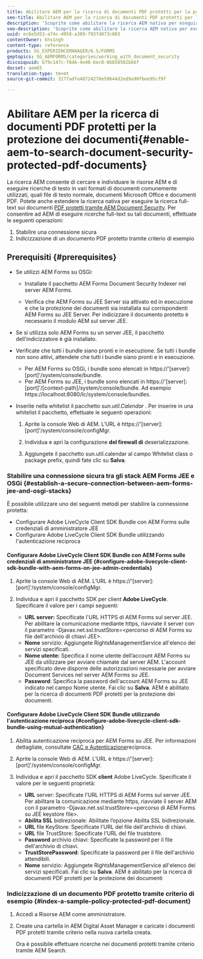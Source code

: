 ```yaml
---
title: Abilitare AEM per la ricerca di documenti PDF protetti per la protezione dei documenti
seo-title: Abilitare AEM per la ricerca di documenti PDF protetti per la protezione dei documenti
description: 'Scoprite come abilitare la ricerca AEM nativa per eseguire la ricerca full-text sui documenti PDF protetti da DRM.  '
seo-description: 'Scoprite come abilitare la ricerca AEM nativa per eseguire la ricerca full-text sui documenti PDF protetti da DRM.  '
uuid: ec6e5d53-a74c-4958-a389-7937d073c083
contentOwner: khsingh
content-type: reference
products: SG_EXPERIENCEMANAGER/6.5/FORMS
geptopics: SG_AEMFORMS/categories/working_with_document_security
discoiquuid: b79c147c-f846-4e48-bec0-8b658502bb6f
docset: aem65
translation-type: tm+mt
source-git-commit: 317fadfe48724270e59644d2ed9a90fbee95cf9f

---
```



# Abilitare AEM per la ricerca di documenti PDF protetti per la protezione dei documenti{#enable-aem-to-search-document-security-protected-pdf-documents}

La ricerca AEM consente di cercare e individuare le risorse AEM e di eseguire ricerche di testo in vari formati di documenti comunemente utilizzati, quali file di testo normale, documenti Microsoft Office e documenti PDF. Potete anche estendere la ricerca nativa per eseguire la ricerca full-text sui documenti [PDF protetti tramite AEM Document Security](../../forms/using/admin-help/document-security.md). Per consentire ad AEM di eseguire ricerche full-text su tali documenti, effettuate le seguenti operazioni:

1. Stabilire una connessione sicura
1. Indicizzazione di un documento PDF protetto tramite criterio di esempio

## Prerequisiti {#prerequisites}

* Se utilizzi AEM Forms su OSGi:

   * Installate il pacchetto [](https://helpx.adobe.com/aem-forms/kb/aem-forms-releases.html) AEM Forms Document Security Indexer nel server AEM Forms.

   * Verifica che AEM Forms su JEE Server sia attivato ed in esecuzione e che la protezione dei documenti sia installata sui corrispondenti AEM Forms su JEE Server. Per indicizzare il documento protetto è necessario il modulo AEM sul server JEE.

* Se si utilizza solo AEM Forms su un server JEE, il pacchetto dell&#39;indicizzatore è già installato.
* Verificate che tutti i bundle siano pronti e in esecuzione. Se tutti i bundle non sono attivi, attendete che tutti i bundle siano pronti e in esecuzione.

   * Per AEM Forms su OSGi, i bundle sono elencati in https://&#39;[server]:[port]&#39;/system/console/bundle.
   * Per AEM Forms su JEE, i bundle sono elencati in https://&#39;[server]:[port]&#39;/[context-path]/system/console/bundle. Ad esempio https://localhost:8080/lc/system/console/bundles.

* Inserite nella whitelist il pacchetto *sun.util.Calendar* . Per inserire in una whitelist il pacchetto, effettuate le seguenti operazioni:

   1. Aprite la console Web di AEM. L’URL è https://&#39;[server]:[port]&#39;/system/console/configMgr.
   1. Individua e apri la configurazione **del firewall di** deserializzazione.

   1. Aggiungete il pacchetto sun.util.calendar al campo Whitelist class o package prefix, quindi fate clic su **Salva**.

### Stabilire una connessione sicura tra gli stack AEM Forms JEE e OSGi {#establish-a-secure-connection-between-aem-forms-jee-and-osgi-stacks}

È possibile utilizzare uno dei seguenti metodi per stabilire la connessione protetta:

* Configurare Adobe LiveCycle Client SDK Bundle con AEM Forms sulle credenziali di amministratore JEE
* Configurare Adobe LiveCycle Client SDK Bundle utilizzando l&#39;autenticazione reciproca

#### Configurare Adobe LiveCycle Client SDK Bundle con AEM Forms sulle credenziali di amministratore JEE {#configure-adobe-livecycle-client-sdk-bundle-with-aem-forms-on-jee-admin-credentials}

1. Aprite la console Web di AEM. L’URL è https://&#39;[server]:[port]&#39;/system/console/configMgr.
1. Individua e apri il pacchetto SDK per client **Adobe LiveCycle**. Specificare il valore per i campi seguenti:

   * **URL server:** Specificate l&#39;URL HTTPS di AEM Forms sul server JEE. Per abilitare la comunicazione mediante https, riavviate il server con il parametro -Djavax.net.ssl.trustStore=&lt;percorso di AEM Forms su file dell&#39;archivio di chiavi JEE>.
   * **Nome** servizio: Aggiungete RightsManagementService all&#39;elenco dei servizi specificati.
   * **Nome utente:** Specifica il nome utente dell’account AEM Forms su JEE da utilizzare per avviare chiamate dal server AEM. L&#39;account specificato deve disporre delle autorizzazioni necessarie per avviare Document Services nel server AEM Forms su JEE.
   * **Password**: Specifica la password dell&#39;account AEM Forms su JEE indicato nel campo Nome utente.
   Fai clic su **Salva**. AEM è abilitato per la ricerca di documenti PDF protetti per la protezione dei documenti.

#### Configurare Adobe LiveCycle Client SDK Bundle utilizzando l&#39;autenticazione reciproca {#configure-adobe-livecycle-client-sdk-bundle-using-mutual-authentication}

1. Abilita autenticazione reciproca per AEM Forms su JEE. Per informazioni dettagliate, consultate [CAC e Autenticazione](https://helpx.adobe.com/livecycle/kb/cac-mutual-authentication.html)reciproca.
1. Aprite la console Web di AEM. L’URL è https://&#39;[server]:[port]&#39;/system/console/configMgr.
1. Individua e apri il pacchetto SDK **client** Adobe LiveCycle. Specificate il valore per le seguenti proprietà:

   * **URL** server: Specificate l&#39;URL HTTPS di AEM Forms sul server JEE. Per abilitare la comunicazione mediante https, riavviate il server AEM con il parametro -Djavax.net.ssl.trustStore=&lt;percorso di AEM Forms su JEE keystore file>.
   * **Abilita SSL** bidirezionale: Abilitate l’opzione Abilita SSL bidirezionale.
   * **URL** file KeyStore: Specificate l&#39;URL del file dell&#39;archivio di chiavi.
   * **URL** file TrustStore: Specificate l&#39;URL del file truststore.
   * **Password** archivio chiavi: Specificate la password per il file dell&#39;archivio di chiavi.
   * **TrustStorePassword**: Specificate la password per il file dell&#39;archivio attendibili.
   * **Nome** servizio: Aggiungete RightsManagementService all&#39;elenco dei servizi specificati.
   Fai clic su **Salva**. AEM è abilitato per la ricerca di documenti PDF protetti per la protezione dei documenti

### Indicizzazione di un documento PDF protetto tramite criterio di esempio {#index-a-sample-policy-protected-pdf-document}

1. Accedi a Risorse AEM come amministratore.
1. Create una cartella in AEM Digital Asset Manager e caricate i documenti PDF protetti tramite criterio nella nuova cartella creata.

   Ora è possibile effettuare ricerche nei documenti protetti tramite criterio tramite AEM Search.

